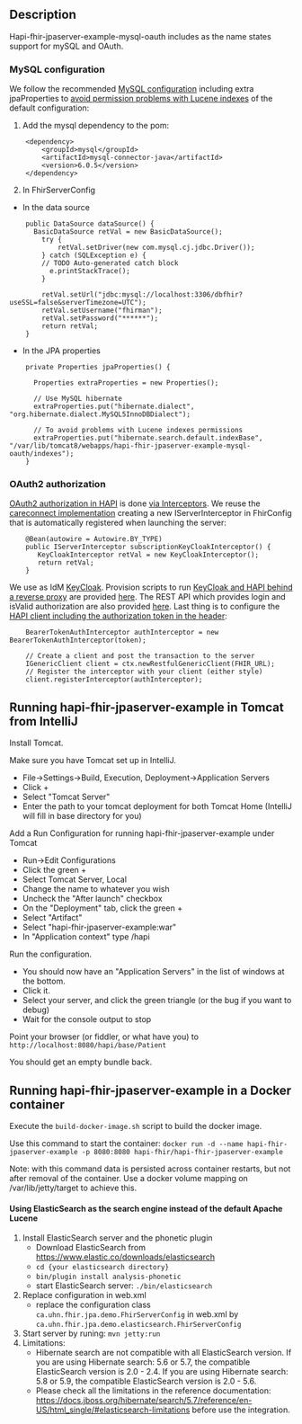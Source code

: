 ## Description

Hapi-fhir-jpaserver-example-mysql-oauth includes as the name states support for mySQL and OAuth. 

### MySQL configuration
We follow the recommended [MySQL configuration](https://groups.google.com/forum/#!topic/hapi-fhir/ValHrT3hAj0) including extra jpaProperties to [avoid permission problems with Lucene indexes](https://groups.google.com/forum/#!topic/hapi-fhir/wyh4TEpUuSA) of the default configuration:

1. Add the mysql dependency to the pom:
```
    <dependency>
        <groupId>mysql</groupId>
        <artifactId>mysql-connector-java</artifactId>
        <version>6.0.5</version>
    </dependency>
```
2. In FhirServerConfig

* In the data source
  
```
    public DataSource dataSource() {
      BasicDataSource retVal = new BasicDataSource();
        try {
            retVal.setDriver(new com.mysql.cj.jdbc.Driver());
        } catch (SQLException e) {
        // TODO Auto-generated catch block
          e.printStackTrace();
        }
		
        retVal.setUrl("jdbc:mysql://localhost:3306/dbfhir?useSSL=false&serverTimezone=UTC");
        retVal.setUsername("fhirman");
        retVal.setPassword("******");
        return retVal;
    }
```
* In the JPA properties
```
    private Properties jpaProperties() {

      Properties extraProperties = new Properties();

      // Use MySQL hibernate
      extraProperties.put("hibernate.dialect", "org.hibernate.dialect.MySQL5InnoDBDialect");
	  
      // To avoid problems with Lucene indexes permissions
      extraProperties.put("hibernate.search.default.indexBase", "/var/lib/tomcat8/webapps/hapi-fhir-jpaserver-example-mysql-oauth/indexes");
    }
```
### OAuth2 authorization

[OAuth2 authorization in HAPI](http://hapifhir.io/doc_rest_server_security.html#Authorization_Interceptor) is done [via Interceptors](http://hapifhir.io/doc_rest_server_interceptor.html). We reuse the [careconnect implementation](https://github.com/nhsconnect/careconnect-reference-implementation/blob/master/ccri-fhirgatewayhttps/src/main/java/uk/nhs/careconnect/ri/gateway/https/oauth2/OAuthTokenUtil.java) creating a new IServerInterceptor in FhirConfig that is automatically registered when launching the server:
```
    @Bean(autowire = Autowire.BY_TYPE)
    public IServerInterceptor subscriptionKeyCloakInterceptor() {
       KeyCloakInterceptor retVal = new KeyCloakInterceptor();
       return retVal;
    }
```

We use as IdM [KeyCloak](http://www.keycloak.org/). Provision scripts to run [KeyCloak and HAPI behind a reverse proxy]() are provided [here](). The REST API which provides login and isValid authorization are also provided [here](). Last thing is to configure the [HAPI client including the authorization token in the header](http://hapifhir.io/doc_rest_client_interceptor.html):
```
    BearerTokenAuthInterceptor authInterceptor = new BearerTokenAuthInterceptor(token);

    // Create a client and post the transaction to the server
    IGenericClient client = ctx.newRestfulGenericClient(FHIR_URL);
    // Register the interceptor with your client (either style)
    client.registerInterceptor(authInterceptor);
```

## Running hapi-fhir-jpaserver-example in Tomcat from IntelliJ

Install Tomcat.

Make sure you have Tomcat set up in IntelliJ.

- File->Settings->Build, Execution, Deployment->Application Servers
- Click +
- Select "Tomcat Server"
- Enter the path to your tomcat deployment for both Tomcat Home (IntelliJ will fill in base directory for you)

Add a Run Configuration for running hapi-fhir-jpaserver-example under Tomcat

- Run->Edit Configurations
- Click the green +
- Select Tomcat Server, Local
- Change the name to whatever you wish
- Uncheck the "After launch" checkbox
- On the "Deployment" tab, click the green +
- Select "Artifact"
- Select "hapi-fhir-jpaserver-example:war" 
- In "Application context" type /hapi

Run the configuration.

- You should now have an "Application Servers" in the list of windows at the bottom.
- Click it.
- Select your server, and click the green triangle (or the bug if you want to debug)
- Wait for the console output to stop

Point your browser (or fiddler, or what have you) to `http://localhost:8080/hapi/base/Patient`

You should get an empty bundle back.


## Running hapi-fhir-jpaserver-example in a Docker container

Execute the `build-docker-image.sh` script to build the docker image. 

Use this command to start the container: 
  `docker run -d --name hapi-fhir-jpaserver-example -p 8080:8080 hapi-fhir/hapi-fhir-jpaserver-example`

Note: with this command data is persisted across container restarts, but not after removal of the container. Use a docker volume mapping on /var/lib/jetty/target to achieve this.

#### Using ElasticSearch as the search engine instead of the default Apache Lucene
1. Install ElasticSearch server and the phonetic plugin
    * Download ElasticSearch from https://www.elastic.co/downloads/elasticsearch
    * ```cd {your elasticsearch directory}```
    * ```bin/plugin install analysis-phonetic```
    * start ElasticSearch server: ```./bin/elasticsearch```
2. Replace configuration in web.xml
    * replace the configuration class ```ca.uhn.fhir.jpa.demo.FhirServerConfig``` in web.xml by ```ca.uhn.fhir.jpa.demo.elasticsearch.FhirServerConfig```
3. Start server by runing: ```mvn jetty:run```
4. Limitations:
    * Hibernate search are not compatible with all ElasticSearch version. If you are using Hibernate search: 5.6 or 5.7, the compatible ElasticSearch version is 2.0 - 2.4. If you are using Hibernate search: 5.8 or 5.9, the compatible ElasticSearch version is
    2.0 - 5.6.
    * Please check all the limitations in the reference documentation: https://docs.jboss.org/hibernate/search/5.7/reference/en-US/html_single/#elasticsearch-limitations before use the integration.
